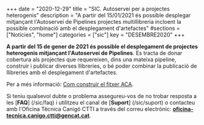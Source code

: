 +++
date        = "2020-12-29"
title       = "SIC. Autoservei per a projectes heterogenis"
description = "A partir del 15/01/2021 és possible desplegar mitjançant l'Autoservei de Pipelines projectes multillibreria incloent la possible combinació amb el desplegament d'artefactes"
#sections    = ["Notícies", "home"]
categories  = ["sic"]
key         = "DESEMBRE2020"
+++


**A partir del 15 de gener de 2021 és possible el desplegament de projectes heterogenis mitjançant l'Autoservei de Pipelines**.
Es tracta de donar cobertura als projectes que requereixen, dins una mateixa pipeline, construir i publicar diverses llibreries,
o bé poder combinar la publicació de llibreries amb el desplegament d'artefactes.

Per a més informació: [Com construir el fitxer ACA](/sic-welcome-pack/arxiu-aca/).
<br/>

Si teniu qualsevol dubte o problema assegureu-vos de no trobar resposta a les [**FAQ**] (/sic/faq) i utilitzeu el canal de [**Suport**] (/sic/suport)
o contacteu amb l'Oficina Tècnica Canigó CTTI a través del correu electrònic: **oficina-tecnica.canigo.ctti@gencat.cat**.